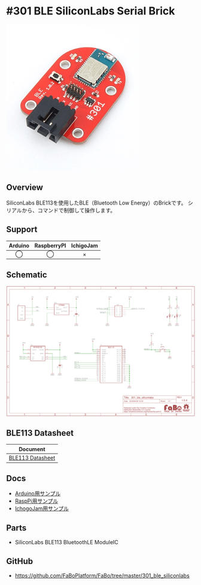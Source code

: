 # #301 BLE SiliconLabs Serial Brick

![](./img/301_ble_siliconlabs.jpg)

<!--COLORME-->

## Overview

SiliconLabs BLE113を使用したBLE（Bluetooth Low Energy）のBrickです。
シリアルから、コマンドで制御して操作します。

## Support

|Arduino|RaspberryPI|IchigoJam|
|:--:|:--:|:--:|
|◯|◯|×|

## Schematic
![](./img/301_ble_siliconlabs_sch.png)

## BLE113 Datasheet

|Document|
|--|
|[BLE113 Datasheet](http://www.mouser.com/catalog/specsheets/Bluegiga_Technologies_BLE113_Datasheet.pdf)|

## Docs

* [Arduino用サンプル](http://docs.fabo.io/fabo/arduino/brick_serial/301_brick_serial_ble.html)
* [RaspPi用サンプル](http://docs.fabo.io/fabo/rasppi/brick_serial/301_brick_serial_ble.html)
* [IchogoJam用サンプル](http://docs.fabo.io/fabo/ichigojam/brick_serial/301_brick_serial_ble.html)

## Parts
- SiliconLabs BLE113 BluetoothLE ModuleIC

## GitHub
- https://github.com/FaBoPlatform/FaBo/tree/master/301_ble_siliconlabs
